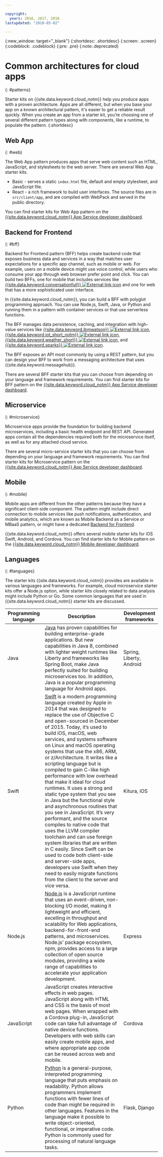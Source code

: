 ```yaml
---

copyright:
  years: 2016, 2017, 2018
lastupdated: "2018-05-02"

---
```

{:new_window: target="_blank"}
{:shortdesc: .shortdesc}
{:screen: .screen}
{:codeblock: .codeblock}
{:pre: .pre}
{:note:.deprecated}

# Common architectures for cloud apps
{: #patterns}

Starter kits on {{site.data.keyword.cloud_notm}} help you produce apps with a proven architecture. Apps are all different, but when you base your app on a known architectural pattern, it's easier to get a reliable result quickly. When you create an app from a starter kit, you’re choosing one of several different pattern types along with components, like a runtime, to populate the pattern.
{:shortdesc}

## Web App
{: #web}

The Web App pattern produces apps that serve web content such as HTML, JavaScript, and stylesheets to the web server. There are several Web App starter kits.

* Basic - serves a static `index.html` file, default and empty stylesheet, and JavaScript file.
* React - a rich framework to build user interfaces. The source files are in `src/client/app`, and are compiled with WebPack and served in the public directory.

You can find starter kits for Web App pattern on the [{{site.data.keyword.cloud_notm}} App Service developer dashboard](https://console.bluemix.net/developer/appservice/dashboard).

## Backend for Frontend
{: #bff}

Backend for Frontend pattern (BFF) helps create backend code that exposes business data and services in a way that matches user expectations for a specific app channel, such as mobile or web. For example, users on a mobile device might use voice control, while users who consume your app through web browser prefer point and click. You can build two BFFs, one for mobile that includes services like [{{site.data.keyword.conversationfull}} ![External link icon](../icons/launch-glyph.svg "External link icon")](https://www.ibm.com/watson/developercloud/conversation.html) and one for web that has a more sophisticated user interface.

In {{site.data.keyword.cloud_notm}}, you can build a BFF with polyglot programming approach. You can use Node.js, Swift, Java, or Python and running them in a pattern with container services or that use serverless functions.

The BFF manages data persistence, caching, and integration with high-value services like [{{site.data.keyword.ibmwatson}} ![External link icon](../icons/launch-glyph.svg "External link icon")](https://console.bluemix.net/catalog/?taxonomyNavigation=apps&category=watson), [{{site.data.keyword.iot_short_notm}} ![External link icon](../icons/launch-glyph.svg "External link icon")](https://console.bluemix.net/catalog/?taxonomyNavigation=apps&category=iot), [{{site.data.keyword.weather_short}} ![External link icon](../icons/launch-glyph.svg "External link icon")](https://console.bluemix.net/catalog/services/weather-company-data?taxonomyNavigation=apps), and [{{site.data.keyword.sparks}} ![External link icon](../icons/launch-glyph.svg "External link icon")](https://console.bluemix.net/catalog/services/apache-spark?taxonomyNavigation=apps).

The BFF exposes an API most commonly by using a REST pattern, but you can design your BFF to work from a messaging architecture that uses {{site.data.keyword.messagehub}}.

There are several BFF starter kits that you can choose from depending on your language and framework requirements. You can find starter kits for BFF pattern on the [{{site.data.keyword.cloud_notm}} App Service developer dashboard](https://console.bluemix.net/developer/appservice/dashboard).

## Microservice
{: #microservice}

Microservice apps provide the foundation for building backend microservices, including a basic health endpoint and REST API. Generated apps contain all the dependencies required both for the microservice itself, as well as for any attached cloud service.

There are several micro-service starter kits that you can choose from depending on your language and framework requirements.  You can find starter kits for Microservice pattern on the [{{site.data.keyword.cloud_notm}} App Service developer dashboard](https://console.bluemix.net/developer/appservice/dashboard).

## Mobile
{: #mobile}

Mobile apps are different from the other patterns because they have a significant client-side component. The pattern might include direct connection to mobile services like push notifications, authentication, and mobile analytics, which are known as Mobile Backend as a Service or MBaaS pattern, or might have a dedicated [Backend for Frontend](#bff).

{{site.data.keyword.cloud_notm}} offers several mobile starter kits for iOS Swift, Android, and Cordova. You can find starter kits for Mobile pattern on the [{{site.data.keyword.cloud_notm}} Mobile developer dashboard](https://console.bluemix.net/developer/mobile/dashboard).

## Languages
{: #languages}

The starter kits {{site.data.keyword.cloud_notm}} provides are available in various languages and frameworks. For example, cloud microservice starter kits offer a Node.js option, while starter kits closely related to data analysis might include Python or Go. Some common languages that are used in {{site.data.keyword.cloud_notm}} starter kits are discussed.


|Programming language | Description | Development frameworks |
|-----|-----|-----|
|Java | [Java](../runtimes/liberty/getting-started.html) has proven capabilities for building enterprise-grade applications. But new capabilities in Java 8, combined with lighter weight runtimes like Liberty and frameworks like Spring Boot, make Java perfectly suited for building microservices too.  In addition, Java is a popular programming language for Android apps. | Spring, Liberty, Android |
|Swift | [Swift](../runtimes/swift/getting-started.html) is a modern programming language created by Apple in 2014 that was designed to replace the use of Objective C and open-sourced in December of 2015. Today, it’s used to build iOS, macOS, web services, and systems software on Linux and macOS operating systems that use the x86, ARM, or z/Architecture. It writes like a scripting language but is compiled to gain C-like high performance with low overhead that make it ideal for cloud runtimes. It uses a strong and static type system that you see in Java but the functional style and asynchronous routines that you see in JavaScript. It’s very performant, and the source compiles to native code that uses the LLVM compiler toolchain and can use foreign system libraries that are written in C easily. Since Swift can be used to code both client-side and server-side apps, developers use Swift when they need to easily migrate functions from the client to the server and vice versa. | Kitura, iOS|
|Node.js | [Node.js](../runtimes/nodejs/getting-started.html) is a JavaScript runtime that uses an event-driven, non-blocking I/O model, making it lightweight and efficient, excelling in throughput and scalability for Web applications, backend-for-front-end patterns, and microservices. Node.js' package ecosystem, npm, provides access to a large collection of open source modules, providing a wide range of capabilities to accelerate your application development. | Express|
|JavaScript|JavaScript creates interactive effects in web pages. JavaScript along with HTML and CSS is the basis of most web pages. When wrapped with a Cordova plug-in, JavaScript code can take full advantage of native device functions. Developers with web skills can easily create mobile apps, and where appropriate app code can be reused across web and mobile.|Cordova|
|Python | [Python](../runtimes/python/getting-started.html) is a general-purpose, interpreted programming language that puts emphasis on readability. Python allows programmers implement functions with fewer lines of code than might be required in other languages. Features in the language make it possible to write object-oriented, functional, or imperative code. Python is commonly used for processing of natural language tasks. | Flask, Django|


